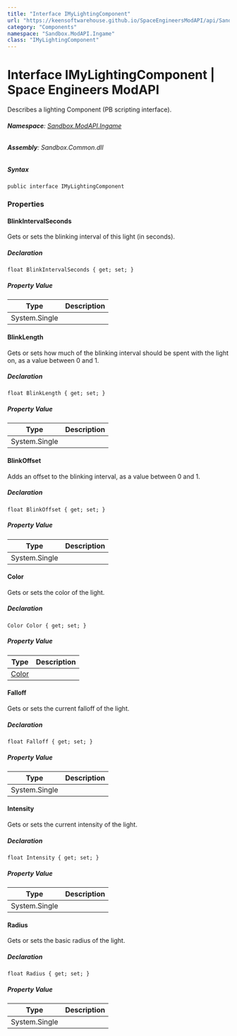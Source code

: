 ```yaml
---
title: "Interface IMyLightingComponent"
url: "https://keensoftwarehouse.github.io/SpaceEngineersModAPI/api/Sandbox.ModAPI.Ingame.IMyLightingComponent.html"
category: "Components"
namespace: "Sandbox.ModAPI.Ingame"
class: "IMyLightingComponent"
---
```


# Interface IMyLightingComponent | Space Engineers ModAPI

Describes a lighting Component (PB scripting interface).

###### **Namespace**: [Sandbox.ModAPI.Ingame](https://keensoftwarehouse.github.io/SpaceEngineersModAPI/api/Sandbox.ModAPI.Ingame.html)

###### **Assembly**: Sandbox.Common.dll

##### Syntax

```
public interface IMyLightingComponent
```

### Properties

#### BlinkIntervalSeconds

Gets or sets the blinking interval of this light (in seconds).

##### Declaration

```
float BlinkIntervalSeconds { get; set; }
```

##### Property Value

| Type | Description |
| --- | --- |
| System.Single |     |

#### BlinkLength

Gets or sets how much of the blinking interval should be spent with the light on, as a value between 0 and 1.

##### Declaration

```
float BlinkLength { get; set; }
```

##### Property Value

| Type | Description |
| --- | --- |
| System.Single |     |

#### BlinkOffset

Adds an offset to the blinking interval, as a value between 0 and 1.

##### Declaration

```
float BlinkOffset { get; set; }
```

##### Property Value

| Type | Description |
| --- | --- |
| System.Single |     |

#### Color

Gets or sets the color of the light.

##### Declaration

```
Color Color { get; set; }
```

##### Property Value

| Type | Description |
| --- | --- |
| [Color](https://keensoftwarehouse.github.io/SpaceEngineersModAPI/api/VRageMath.Color.html) |     |

#### Falloff

Gets or sets the current falloff of the light.

##### Declaration

```
float Falloff { get; set; }
```

##### Property Value

| Type | Description |
| --- | --- |
| System.Single |     |

#### Intensity

Gets or sets the current intensity of the light.

##### Declaration

```
float Intensity { get; set; }
```

##### Property Value

| Type | Description |
| --- | --- |
| System.Single |     |

#### Radius

Gets or sets the basic radius of the light.

##### Declaration

```
float Radius { get; set; }
```

##### Property Value

| Type | Description |
| --- | --- |
| System.Single |     |